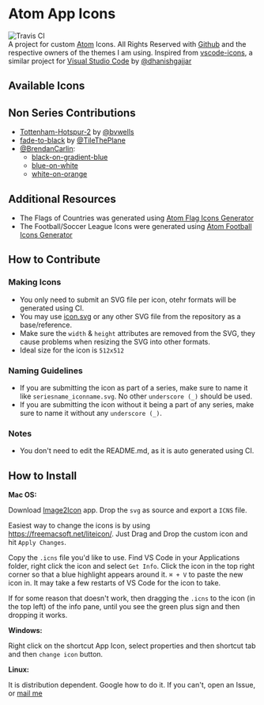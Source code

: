 # Atom App Icons  
![Travis CI](https://travis-ci.org/HackeSta/atom-icons.svg?branch=master)  
A project for custom [Atom](https://atom.io) Icons. All Rights Reserved with [Github](https://github.com) and the respective owners of the themes I am using.
Inspired from [vscode-icons](https://github.com/dhanishgajjar/vscode-icons), a similar project for [Visual Studio Code](https://code.visualstudio.com/) by [@dhanishgajjar](https://github.com/dhanishgajjar/)

## Available Icons

## Non Series Contributions   
* [Tottenham-Hotspur-2](https://github.com/HackeSta/atom-icons/blob/master/svg/epl_Tottenham-Hotspur-2.svg) by [@bvwells](https://github.com/bvwells)
* [fade-to-black](https://github.com/HackeSta/atom-icons/blob/master/svg/fade-to-black.svg) by [@TileThePlane](https://github.com/TileThePlane)
* [@BrendanCarlin](https://github.com/BrendanCarlin): 
    * [black-on-gradient-blue](https://github.com/HackeSta/atom-icons/blob/master/svg/black-on-gradient-blue.svg)
    * [blue-on-white](https://github.com/HackeSta/atom-icons/blob/master/svg/blue-on-white.svg)
    * [white-on-orange](https://github.com/HackeSta/atom-icons/blob/master/svg/white-on-orange.svg)

## Additional Resources
* The Flags of Countries was generated using [Atom Flag Icons Generator](https://gist.github.com/haideralipunjabi/b072aa4a8e28a78392e7e83b18575d2b)
* The Football/Soccer League Icons were generated using [Atom Football Icons Generator](https://gist.github.com/haideralipunjabi/74ef6131e6602617d8d442d2a8c2e1b2)  

## How to Contribute

### Making Icons
* You only need to submit an SVG file per icon, otehr formats will be generated using CI.
* You may use [icon.svg](icon.svg) or any other SVG file from the repository as a base/reference.
* Make sure the `width` & `height` attributes are removed from the SVG, they cause problems when resizing the SVG into other formats.
* Ideal size for the icon is `512x512`  

### Naming Guidelines
* If you are submitting the icon as part of a series, make sure to name it like `seriesname_iconname.svg`. No other `underscore (_)` should be used.
* If you are submitting the icon without it being a part of any series, make sure to name it without any `underscore (_)`.

### Notes
* You don't need to edit the README.md, as it is auto generated using CI.


## How to Install

**Mac OS:**

Download [Image2Icon](http://www.img2icnsapp.com/) app. Drop the  `svg` as source and export a `ICNS` file.

Easiest way to change the icons is by using https://freemacsoft.net/liteicon/. Just Drag and Drop the custom icon and hit `Apply Changes`.

Copy the `.icns` file you'd like to use. Find VS Code in your Applications folder, right click the icon and select `Get Info`. Click the icon in the top right corner so that a blue highlight appears around it. `⌘ + V` to paste the new icon in. It may take a few restarts of VS Code for the icon to take.

If for some reason that doesn't work, then dragging the `.icns` to the icon (in the top left) of the info pane, until you see the green plus sign and then dropping it works.

**Windows:**

Right click on the shortcut App Icon, select properties and then shortcut tab and then `change icon` button.

**Linux:**  

It is distribution dependent. Google how to do it. If you can't, open an Issue, or [mail me](mailto:haideralipunjabi@hackesta.org)
